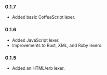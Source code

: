 ### 0.1.7

* Added basic CoffeeScript lexer.

### 0.1.6

* Added JavaScript lexer.
* Improvements to Rust, XML, and Ruby lexers.

### 0.1.5

* Added an HTML/erb lexer.
